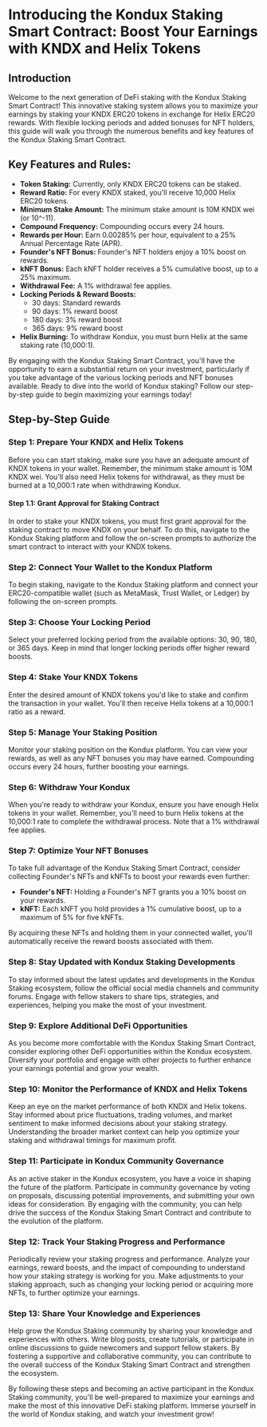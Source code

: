 # Introducing the Kondux Staking Smart Contract: Boost Your Earnings with KNDX and Helix Tokens

## Introduction
Welcome to the next generation of DeFi staking with the Kondux Staking Smart Contract! This innovative staking system allows you to maximize your earnings by staking your KNDX ERC20 tokens in exchange for Helix ERC20 rewards. With flexible locking periods and added bonuses for NFT holders, this guide will walk you through the numerous benefits and key features of the Kondux Staking Smart Contract.

## Key Features and Rules:
- **Token Staking:** Currently, only KNDX ERC20 tokens can be staked.
- **Reward Ratio:** For every KNDX staked, you'll receive 10,000 Helix ERC20 tokens.
- **Minimum Stake Amount:** The minimum stake amount is 10M KNDX wei (or 10^-11).
- **Compound Frequency:** Compounding occurs every 24 hours.
- **Rewards per Hour:** Earn 0.00285% per hour, equivalent to a 25% Annual Percentage Rate (APR).
- **Founder's NFT Bonus:** Founder's NFT holders enjoy a 10% boost on rewards.
- **kNFT Bonus:** Each kNFT holder receives a 5% cumulative boost, up to a 25% maximum.
- **Withdrawal Fee:** A 1% withdrawal fee applies.
- **Locking Periods & Reward Boosts:**
  - 30 days: Standard rewards
  - 90 days: 1% reward boost
  - 180 days: 3% reward boost
  - 365 days: 9% reward boost
- **Helix Burning:** To withdraw Kondux, you must burn Helix at the same staking rate (10,000:1).

By engaging with the Kondux Staking Smart Contract, you'll have the opportunity to earn a substantial return on your investment, particularly if you take advantage of the various locking periods and NFT bonuses available. Ready to dive into the world of Kondux staking? Follow our step-by-step guide to begin maximizing your earnings today!

## Step-by-Step Guide

### **Step 1: Prepare Your KNDX and Helix Tokens**
Before you can start staking, make sure you have an adequate amount of KNDX tokens in your wallet. Remember, the minimum stake amount is 10M KNDX wei. You'll also need Helix tokens for withdrawal, as they must be burned at a 10,000:1 rate when withdrawing Kondux.

  #### **Step 1.1: Grant Approval for Staking Contract** 
  In order to stake your KNDX tokens, you must first grant approval for the staking contract to move KNDX on your behalf. To do this, navigate to the Kondux Staking platform and follow the on-screen prompts to authorize the smart contract to interact with your KNDX tokens.

### **Step 2: Connect Your Wallet to the Kondux Platform**
To begin staking, navigate to the Kondux Staking platform and connect your ERC20-compatible wallet (such as MetaMask, Trust Wallet, or Ledger) by following the on-screen prompts.

### **Step 3: Choose Your Locking Period**
Select your preferred locking period from the available options: 30, 90, 180, or 365 days. Keep in mind that longer locking periods offer higher reward boosts.

### **Step 4: Stake Your KNDX Tokens**
Enter the desired amount of KNDX tokens you'd like to stake and confirm the transaction in your wallet. You'll then receive Helix tokens at a 10,000:1 ratio as a reward.

### **Step 5: Manage Your Staking Position**
Monitor your staking position on the Kondux platform. You can view your rewards, as well as any NFT bonuses you may have earned. Compounding occurs every 24 hours, further boosting your earnings.

### **Step 6: Withdraw Your Kondux**
When you're ready to withdraw your Kondux, ensure you have enough Helix tokens in your wallet. Remember, you'll need to burn Helix tokens at the 10,000:1 rate to complete the withdrawal process. Note that a 1% withdrawal fee applies.

### **Step 7: Optimize Your NFT Bonuses**
To take full advantage of the Kondux Staking Smart Contract, consider collecting Founder's NFTs and kNFTs to boost your rewards even further:

- **Founder's NFT:** Holding a Founder's NFT grants you a 10% boost on your rewards.
- **kNFT:** Each kNFT you hold provides a 1% cumulative boost, up to a maximum of 5% for five kNFTs.

By acquiring these NFTs and holding them in your connected wallet, you'll automatically receive the reward boosts associated with them.

### **Step 8: Stay Updated with Kondux Staking Developments**
To stay informed about the latest updates and developments in the Kondux Staking ecosystem, follow the official social media channels and community forums. Engage with fellow stakers to share tips, strategies, and experiences, helping you make the most of your investment.

### **Step 9: Explore Additional DeFi Opportunities**
As you become more comfortable with the Kondux Staking Smart Contract, consider exploring other DeFi opportunities within the Kondux ecosystem. Diversify your portfolio and engage with other projects to further enhance your earnings potential and grow your wealth.

### **Step 10: Monitor the Performance of KNDX and Helix Tokens**
Keep an eye on the market performance of both KNDX and Helix tokens. Stay informed about price fluctuations, trading volumes, and market sentiment to make informed decisions about your staking strategy. Understanding the broader market context can help you optimize your staking and withdrawal timings for maximum profit.

### **Step 11: Participate in Kondux Community Governance**
As an active staker in the Kondux ecosystem, you have a voice in shaping the future of the platform. Participate in community governance by voting on proposals, discussing potential improvements, and submitting your own ideas for consideration. By engaging with the community, you can help drive the success of the Kondux Staking Smart Contract and contribute to the evolution of the platform.

### **Step 12: Track Your Staking Progress and Performance**
Periodically review your staking progress and performance. Analyze your earnings, reward boosts, and the impact of compounding to understand how your staking strategy is working for you. Make adjustments to your staking approach, such as changing your locking period or acquiring more NFTs, to further optimize your earnings.

### **Step 13: Share Your Knowledge and Experiences**
Help grow the Kondux Staking community by sharing your knowledge and experiences with others. Write blog posts, create tutorials, or participate in online discussions to guide newcomers and support fellow stakers. By fostering a supportive and collaborative community, you can contribute to the overall success of the Kondux Staking Smart Contract and strengthen the ecosystem.

By following these steps and becoming an active participant in the Kondux Staking community, you'll be well-prepared to maximize your earnings and make the most of this innovative DeFi staking platform. Immerse yourself in the world of Kondux staking, and watch your investment grow!

